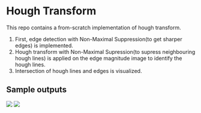# Hough Transform

This repo contains a from-scratch implementation of hough transform.

1. First, edge detection with Non-Maximal Suppression(to get sharper edges) is implemented. 
2. Hough transform with Non-Maximal Supression(to supress neighbouring hough lines) is applied on the edge magnitude image to identify the hough lines.
3. Intersection of hough lines and edges is visualized.



## Sample outputs

![]("data\img01.jpg") 
![]("data\img01.jpg")

